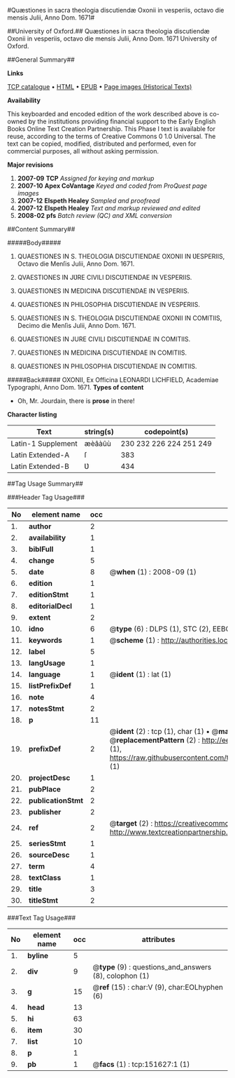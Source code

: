 #Quæstiones in sacra theologia discutiendæ Oxonii in vesperiis, octavo die mensis Julii, Anno Dom. 1671#

##University of Oxford.##
Quæstiones in sacra theologia discutiendæ Oxonii in vesperiis, octavo die mensis Julii, Anno Dom. 1671
University of Oxford.

##General Summary##

**Links**

[TCP catalogue](http://www.ota.ox.ac.uk/tcp/)  • 
[HTML](http://tei.it.ox.ac.uk/tcp/Texts-HTML/free/A90/A90323.html)  • 
[EPUB](http://tei.it.ox.ac.uk/tcp/Texts-EPUB/free/A90/A90323.epub) • 
[Page images (Historical Texts)](https://data.historicaltexts.jisc.ac.uk/view?pubId=eebo-43078105e&pageId=eebo-43078105e-151627-1)

**Availability**

This keyboarded and encoded edition of the
	       work described above is co-owned by the institutions
	       providing financial support to the Early English Books
	       Online Text Creation Partnership. This Phase I text is
	       available for reuse, according to the terms of Creative
	       Commons 0 1.0 Universal. The text can be copied,
	       modified, distributed and performed, even for
	       commercial purposes, all without asking permission.

**Major revisions**

1. __2007-09__ __TCP__ *Assigned for keying and markup*
1. __2007-10__ __Apex CoVantage__ *Keyed and coded from ProQuest page images*
1. __2007-12__ __Elspeth Healey__ *Sampled and proofread*
1. __2007-12__ __Elspeth Healey__ *Text and markup reviewed and edited*
1. __2008-02__ __pfs__ *Batch review (QC) and XML conversion*

##Content Summary##

#####Body#####

1. QUAESTIONES IN S. THEOLOGIA DISCUTIENDAE OXONII IN ƲESPERIIS, Octavo die Menſis Julii, Anno Dom. 1671.

1. QVAESTIONES IN JƲRE CIVILI DISCƲTIENDAE IN VESPERIIS.

1. QUAESTIONES IN MEDICINA DISCƲTIENDAE IN VESPERIIS.

1. QUAESTIONES IN PHILOSOPHIA DISCƲTIENDAE IN VESPERIIS.

1. QUAESTIONES IN S. THEOLOGIA DISCUTIENDAE OXONII IN COMITIIS, Decimo die Menſis Julii, Anno Dom. 1671.

1. QUAESTIONES IN JURE CIVILI DISCƲTIENDAE IN COMITIIS.

1. QUAESTIONES IN MEDICINA DISCUTIENDAE IN COMITIIS.

1. QUAESTIONES IN PHILOSOPHIA DISCƲTIENDAE IN COMITIIS.

#####Back#####
OXONII, Ex Officina LEONARDI LICHFIELD, Academiae Typographi, Anno Dom. 1671.
**Types of content**

  * Oh, Mr. Jourdain, there is **prose** in there!

**Character listing**


|Text|string(s)|codepoint(s)|
|---|---|---|
|Latin-1 Supplement|æèâàûù|230 232 226 224 251 249|
|Latin Extended-A|ſ|383|
|Latin Extended-B|Ʋ|434|

##Tag Usage Summary##

###Header Tag Usage###

|No|element name|occ|attributes|
|---|---|---|---|
|1.|__author__|2||
|2.|__availability__|1||
|3.|__biblFull__|1||
|4.|__change__|5||
|5.|__date__|8| @__when__ (1) : 2008-09 (1)|
|6.|__edition__|1||
|7.|__editionStmt__|1||
|8.|__editorialDecl__|1||
|9.|__extent__|2||
|10.|__idno__|6| @__type__ (6) : DLPS (1), STC (2), EEBO-CITATION (1), OCLC (1), VID (1)|
|11.|__keywords__|1| @__scheme__ (1) : http://authorities.loc.gov/ (1)|
|12.|__label__|5||
|13.|__langUsage__|1||
|14.|__language__|1| @__ident__ (1) : lat (1)|
|15.|__listPrefixDef__|1||
|16.|__note__|4||
|17.|__notesStmt__|2||
|18.|__p__|11||
|19.|__prefixDef__|2| @__ident__ (2) : tcp (1), char (1)  •  @__matchPattern__ (2) : ([0-9\-]+):([0-9IVX]+) (1), (.+) (1)  •  @__replacementPattern__ (2) : http://eebo.chadwyck.com/downloadtiff?vid=$1&page=$2 (1), https://raw.githubusercontent.com/textcreationpartnership/Texts/master/tcpchars.xml#$1 (1)|
|20.|__projectDesc__|1||
|21.|__pubPlace__|2||
|22.|__publicationStmt__|2||
|23.|__publisher__|2||
|24.|__ref__|2| @__target__ (2) : https://creativecommons.org/publicdomain/zero/1.0/ (1), http://www.textcreationpartnership.org/docs/. (1)|
|25.|__seriesStmt__|1||
|26.|__sourceDesc__|1||
|27.|__term__|4||
|28.|__textClass__|1||
|29.|__title__|3||
|30.|__titleStmt__|2||


###Text Tag Usage###

|No|element name|occ|attributes|
|---|---|---|---|
|1.|__byline__|5||
|2.|__div__|9| @__type__ (9) : questions_and_answers (8), colophon (1)|
|3.|__g__|15| @__ref__ (15) : char:V (9), char:EOLhyphen (6)|
|4.|__head__|13||
|5.|__hi__|63||
|6.|__item__|30||
|7.|__list__|10||
|8.|__p__|1||
|9.|__pb__|1| @__facs__ (1) : tcp:151627:1 (1)|
